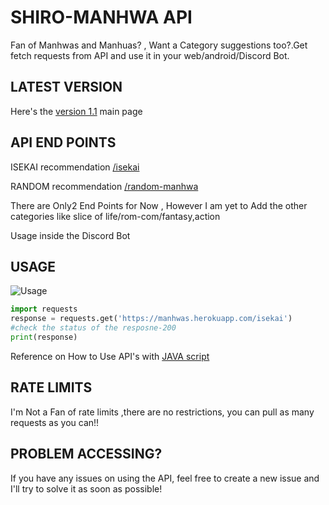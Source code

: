 # SHIRO-MANHWA API

Fan of Manhwas and Manhuas? , Want a Category suggestions too?.Get fetch requests from API and use it in your web/android/Discord Bot.

## LATEST VERSION

Here's the [version 1.1](https://manhwas.herokuapp.com) main page 




## API END POINTS
ISEKAI recommendation [/isekai](https://manhwas.herokuapp.com/isekai)

RANDOM recommendation [/random-manhwa](https://manhwas.herokuapp.com/random-manhwa)

There are Only2 End Points for Now , However I am yet to Add the other categories like slice of life/rom-com/fantasy,action

Usage inside the Discord Bot
## USAGE
![Usage](https://i.imgur.com/bXWY0Jp.gif)
```python
import requests
response = requests.get('https://manhwas.herokuapp.com/isekai')
#check the status of the resposne-200
print(response)
```

Reference on How to Use API's  with [JAVA script](https://www.taniarascia.com/how-to-connect-to-an-api-with-javascript/)


## RATE LIMITS
I'm Not a Fan of rate limits ,there are no restrictions, you can pull  as many requests as you can!!

## PROBLEM ACCESSING?

If you have any issues on using the API, feel free to create a new issue and I'll try to solve it as soon as possible!
